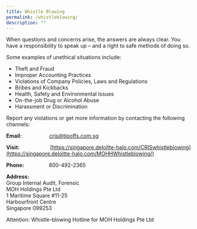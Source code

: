 ```yaml
---
title: Whistle Blowing
permalink: /whistleblowing/
description: ""
---
```




When questions and concerns arise, the answers are always clear. You have a responsibility to speak up – and a right to safe methods of doing so. 

Some examples of unethical situations include:

*   Theft and Fraud
*   Improper Accounting Practices
*   Violations of Company Policies, Laws and Regulations
*   Bribes and Kickbacks
*   Health, Safety and Environmental Issues
*   On-the-job Drug or Alcohol Abuse
*   Harassment or Discrimination

  
  
Report any violations or get more information by contacting the following channels:

**Email:**                   cris@tipoffs.com.sg

**Visit:**                     [https://singapore.deloitte-halo.com/CRISwhistleblowing](https://singapore.deloitte-halo.com/MOHHWhistleblowing/)

**Phone:**                 800-492-2365

**Address:**              
<br>Group Internal Audit, Forensic
<br>MOH Holdings Pte Ltd  
1 Maritime Square #11-25  
Harbourfront Centre  
Singapore 099253

Attention: Whistle-blowing Hotline for MOH Holdings Pte Ltd